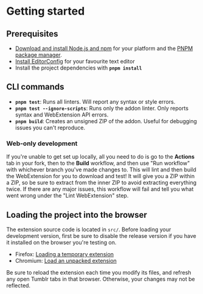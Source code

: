 # Getting started

## Prerequisites

- [Download and install Node.js and npm](https://docs.npmjs.com/downloading-and-installing-node-js-and-npm) for your platform and the [PNPM package manager](https://pnpm.io/installation).
- [Install EditorConfig](https://editorconfig.org/#download) for your favourite text editor
- Install the project dependencies with **`pnpm install`**

## CLI commands

- **`pnpm test`**: Runs all linters. Will report any syntax or style errors.
- **`pnpm test --ignore-scripts`**: Runs only the addon linter. Only reports syntax and WebExtension API errors.
- **`pnpm build`**: Creates an unsigned ZIP of the addon. Useful for debugging issues you can't reproduce.

### Web-only development

If you're unable to get set up locally, all you need to do is go to the **Actions** tab in your fork, then to the **Build** workflow, and then use "Run workflow" with whichever branch you've made changes to. This will lint and then build the WebExtension for you to download and test! It will give you a ZIP within a ZIP, so be sure to extract from the inner ZIP to avoid extracting everything twice. If there are any major issues, this workflow will fail and tell you what went wrong under the "Lint WebExtension" step.

## Loading the project into the browser

The extension source code is located in `src/`. Before loading your development version, first be sure to disable the release version if you have it installed on the browser you're testing on.

- Firefox: [Loading a temporary extension](https://firefox-source-docs.mozilla.org/devtools-user/about_colon_debugging/index.html#extensions)
- Chromium: [Load an unpacked extension](https://developer.chrome.com/docs/extensions/mv2/getstarted/#manifest)

Be sure to reload the extension each time you modify its files, and refresh any open Tumblr tabs in that browser. Otherwise, your changes may not be reflected.
